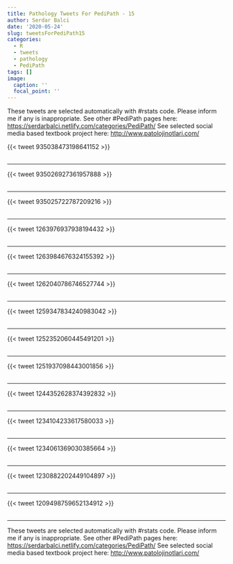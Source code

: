 ```yaml
---
title: Pathology Tweets For PediPath - 15
author: Serdar Balci
date: '2020-05-24'
slug: tweetsForPediPath15
categories:
  - R
  - tweets
  - pathology
  - PediPath
tags: []
image:
  caption: ''
  focal_point: ''
---
```



These tweets are selected automatically with #rstats code. Please inform me if any is inappropriate.
See other #PediPath pages here: https://serdarbalci.netlify.com/categories/PediPath/ 
See selected social media based textbook project here: http://www.patolojinotlari.com/

{{< tweet 935038473198641152 >}}
<br>
<br>
<hr>
{{< tweet 935026927361957888 >}}
<br>
<br>
<hr>
{{< tweet 935025722787209216 >}}
<br>
<br>
<hr>
{{< tweet 1263976937938194432 >}}
<br>
<br>
<hr>
{{< tweet 1263984676324155392 >}}
<br>
<br>
<hr>
{{< tweet 1262040786746527744 >}}
<br>
<br>
<hr>
{{< tweet 1259347834240983042 >}}
<br>
<br>
<hr>
{{< tweet 1252352060445491201 >}}
<br>
<br>
<hr>
{{< tweet 1251937098443001856 >}}
<br>
<br>
<hr>
{{< tweet 1244352628374392832 >}}
<br>
<br>
<hr>
{{< tweet 1234104233617580033 >}}
<br>
<br>
<hr>
{{< tweet 1234061369030385664 >}}
<br>
<br>
<hr>
{{< tweet 1230882202449104897 >}}
<br>
<br>
<hr>
{{< tweet 1209498759652134912 >}}
<br>
<br>
<hr>


These tweets are selected automatically with #rstats code. Please inform me if any is inappropriate.
See other #PediPath pages here: https://serdarbalci.netlify.com/categories/PediPath/ 
See selected social media based textbook project here: http://www.patolojinotlari.com/
